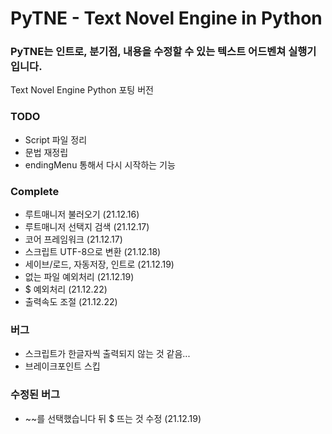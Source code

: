 # PyTNE - Text Novel Engine in Python
### PyTNE는 인트로, 분기점, 내용을 수정할 수 있는 텍스트 어드벤쳐 실행기입니다.
Text Novel Engine Python 포팅 버전

### TODO
- Script 파일 정리
- 문법 재정립
- endingMenu 통해서 다시 시작하는 기능

### Complete
- 루트매니저 불러오기 (21.12.16)
- 루트매니저 선택지 검색 (21.12.17)
- 코어 프레임워크 (21.12.17)
- 스크립트 UTF-8으로 변환 (21.12.18)
- 세이브/로드, 자동저장, 인트로 (21.12.19)
- 없는 파일 예외처리 (21.12.19)
- $ 예외처리 (21.12.22)
- 출력속도 조절 (21.12.22)

### 버그
- 스크립트가 한글자씩 출력되지 않는 것 같음... 
- 브레이크포인트 스킵

### 수정된 버그 
- ~~를 선택했습니다 뒤 $ 뜨는 것 수정 (21.12.19)
